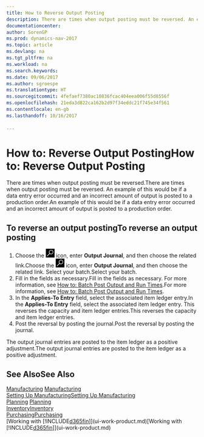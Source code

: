 ```yaml
---
title: How to Reverse Output Posting
description: There are times when output posting must be reversed. An example of this would be if a data entry error occurred and an incorrect amount of output is posted to a production order.
documentationcenter: 
author: SorenGP
ms.prod: dynamics-nav-2017
ms.topic: article
ms.devlang: na
ms.tgt_pltfrm: na
ms.workload: na
ms.search.keywords: 
ms.date: 09/06/2017
ms.author: sgroespe
ms.translationtype: HT
ms.sourcegitcommit: 4fefaef7380ac10836fcac404eea006f55d8556f
ms.openlocfilehash: 21eda3d822ca162b2d97f34eddc21f745e34f561
ms.contentlocale: en-gb
ms.lasthandoff: 10/16/2017

---
```

# <a name="how-to-reverse-output-posting"></a><span data-ttu-id="49496-104">How to: Reverse Output Posting</span><span class="sxs-lookup"><span data-stu-id="49496-104">How to: Reverse Output Posting</span></span>
<span data-ttu-id="49496-105">There are times when output posting must be reversed.</span><span class="sxs-lookup"><span data-stu-id="49496-105">There are times when output posting must be reversed.</span></span> <span data-ttu-id="49496-106">An example of this would be if a data entry error occurred and an incorrect amount of output is posted to a production order.</span><span class="sxs-lookup"><span data-stu-id="49496-106">An example of this would be if a data entry error occurred and an incorrect amount of output is posted to a production order.</span></span>  

## <a name="to-reverse-an-output-posting"></a><span data-ttu-id="49496-107">To reverse an output posting</span><span class="sxs-lookup"><span data-stu-id="49496-107">To reverse an output posting</span></span>  
1.  <span data-ttu-id="49496-108">Choose the ![Search for Page or Report](media/ui-search/search_small.png "Search for Page or Report icon") icon, enter **Output Journal**, and then choose the related link.</span><span class="sxs-lookup"><span data-stu-id="49496-108">Choose the ![Search for Page or Report](media/ui-search/search_small.png "Search for Page or Report icon") icon, enter **Output Journal**, and then choose the related link.</span></span> <span data-ttu-id="49496-109">Select your batch.</span><span class="sxs-lookup"><span data-stu-id="49496-109">Select your batch.</span></span>  
2. <span data-ttu-id="49496-110">Fill in the fields as necessary.</span><span class="sxs-lookup"><span data-stu-id="49496-110">Fill in the fields as necessary.</span></span> <span data-ttu-id="49496-111">For more information, see [How to: Batch Post Output and Run Times](production-how-to-post-output-quantity.md).</span><span class="sxs-lookup"><span data-stu-id="49496-111">For more information, see [How to: Batch Post Output and Run Times](production-how-to-post-output-quantity.md).</span></span>
3.  <span data-ttu-id="49496-112">In the **Applies-To Entry** field, select the associated item ledger entry.</span><span class="sxs-lookup"><span data-stu-id="49496-112">In the **Applies-To Entry** field, select the associated item ledger entry.</span></span> <span data-ttu-id="49496-113">This reverses the capacity and item ledger entries.</span><span class="sxs-lookup"><span data-stu-id="49496-113">This reverses the capacity and item ledger entries.</span></span>  
4. <span data-ttu-id="49496-114">Post the reversal by posting the journal.</span><span class="sxs-lookup"><span data-stu-id="49496-114">Post the reversal by posting the journal.</span></span>  

<span data-ttu-id="49496-115">The output journal entries are posted to the item ledger as a positive adjustment.</span><span class="sxs-lookup"><span data-stu-id="49496-115">The output journal entries are posted to the item ledger as a positive adjustment.</span></span>  

## <a name="see-also"></a><span data-ttu-id="49496-116">See Also</span><span class="sxs-lookup"><span data-stu-id="49496-116">See Also</span></span>  
 <span data-ttu-id="49496-117">[Manufacturing](production-manage-manufacturing.md)  </span><span class="sxs-lookup"><span data-stu-id="49496-117">[Manufacturing](production-manage-manufacturing.md)  </span></span>  
 [<span data-ttu-id="49496-118">Setting Up Manufacturing</span><span class="sxs-lookup"><span data-stu-id="49496-118">Setting Up Manufacturing</span></span>](production-configure-production-processes.md)  
 <span data-ttu-id="49496-119">[Planning](production-planning.md)    </span><span class="sxs-lookup"><span data-stu-id="49496-119">[Planning](production-planning.md)    </span></span>  
 [<span data-ttu-id="49496-120">Inventory</span><span class="sxs-lookup"><span data-stu-id="49496-120">Inventory</span></span>](inventory-manage-inventory.md)  
 [<span data-ttu-id="49496-121">Purchasing</span><span class="sxs-lookup"><span data-stu-id="49496-121">Purchasing</span></span>](purchasing-manage-purchasing.md)  
 <span data-ttu-id="49496-122">[Working with [!INCLUDE[d365fin](includes/d365fin_md.md)]](ui-work-product.md)</span><span class="sxs-lookup"><span data-stu-id="49496-122">[Working with [!INCLUDE[d365fin](includes/d365fin_md.md)]](ui-work-product.md)</span></span>  

